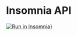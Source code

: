 # Insomnia API

[![Run in Insomnia}](https://insomnia.rest/images/run.svg)](https://insomnia.rest/run/?label=NodeJSON&uri=https%3A%2F%2Fraw.githubusercontent.com%2Fmarciocamello%2Fmasterclass-insomnia%2Fmaster%2Fapi.json)